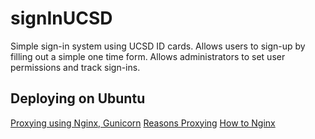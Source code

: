 # signInUCSD
Simple sign-in system using UCSD ID cards. Allows users to sign-up by filling out a simple one time form. Allows administrators to set user permissions and track sign-ins.

## Deploying on Ubuntu
[Proxying using Nginx, Gunicorn](https://www.youtube.com/watch?v=kDRRtPO0YPA)
[Reasons Proxying](https://serverfault.com/questions/331256/why-do-i-need-nginx-and-something-like-gunicorn)
[How to Nginx](http://www.patricksoftwareblog.com/how-to-configure-nginx-for-a-flask-web-application/)
